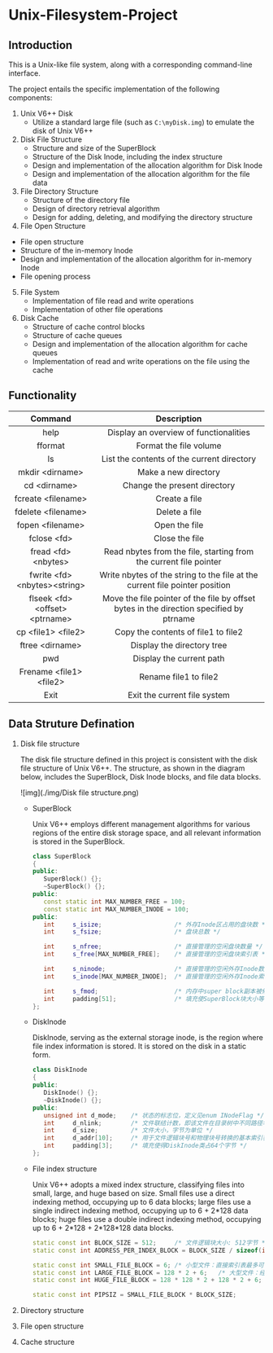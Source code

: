 # Unix-Filesystem-Project

## Introduction

This is a Unix-like file system, along with a corresponding command-line interface.

The project entails the specific implementation of the following components:

1. Unix V6++ Disk
   - Utilize a standard large file (such as `C:\myDisk.img`) to emulate the disk of Unix V6++
2. Disk File Structure
   - Structure and size of the SuperBlock
   - Structure of the Disk Inode, including the index structure
   - Design and implementation of the allocation algorithm for Disk Inode
   - Design and implementation of the allocation algorithm for the file data
3. File Directory Structure
   - Structure of the directory file
   - Design of directory retrieval algorithm
   - Design for adding, deleting, and modifying the directory structure
4.  File Open Structure
   - File open structure
   - Structure of the in-memory Inode
   - Design and implementation of the allocation algorithm for in-memory Inode
   - File opening process
5. File System
   - Implementation of file read and write operations
   - Implementation of other file operations
6. Disk Cache
   - Structure of cache control blocks
   - Structure of cache queues
   - Design and implementation of the allocation algorithm for cache queues
   - Implementation of read and write operations on the file using the cache

## Functionality 

|                 Command                 |                         Description                          |
| :-------------------------------------: | :----------------------------------------------------------: |
|                  help                   |            Display an overview of functionalities            |
|                 fformat                 |                    Format the file volume                    |
|                   ls                    |          List the contents of the current directory          |
|           mkdir &lt;dirname>            |                     Make a new directory                     |
|             cd &lt;dirname>             |                 Change the present directory                 |
|          fcreate &lt;filename>          |                        Create a file                         |
|          fdelete &lt;filename>          |                        Delete a file                         |
|           fopen &lt;filename>           |                        Open the file                         |
|             fclose &lt;fd>              |                        Close the file                        |
|        fread &lt;fd> &lt;nbytes>        | Read nbytes from the file, starting from the current file pointer |
|  fwrite &lt;fd> &lt;nbytes>&lt;string>  | Write nbytes of the string to the file at the current file pointer position |
| flseek &lt;fd> &lt;offset> &lt;ptrname> | Move the file pointer of the file by offset bytes in the direction specified by ptrname |
|        cp &lt;file1> &lt;file2>         |             Copy the contents of file1 to file2              |
|           ftree &lt;dirname>            |                  Display the directory tree                  |
|                   pwd                   |                   Display the current path                   |
|      Frename &lt;file1> &lt;file2>      |                    Rename file1 to file2                     |
|                  Exit                   |                 Exit the current file system                 |

## Data Struture Defination

1. Disk file structure 

   The disk file structure defined in this project is consistent with the disk file structure of Unix V6++. The structure, as shown in the diagram below, includes the SuperBlock, Disk Inode blocks, and file data blocks.

   ![img](./img/Disk file structure.png)

   - SuperBlock

     Unix V6++ employs different management algorithms for various regions of the entire disk storage space, and all relevant information is stored in the SuperBlock. 

     ```cpp
     class SuperBlock
     {
     public:
     	SuperBlock() {};
     	~SuperBlock() {};
     public:
     	const static int MAX_NUMBER_FREE = 100;
     	const static int MAX_NUMBER_INODE = 100;
     public:
     	int		s_isize;					/* 外存Inode区占用的盘块数 */
     	int		s_fsize;					/* 盘块总数 */
     
     	int		s_nfree;					/* 直接管理的空闲盘块数量 */
     	int		s_free[MAX_NUMBER_FREE];	/* 直接管理的空闲盘块索引表 */
     
     	int		s_ninode;					/* 直接管理的空闲外存Inode数量 */
     	int		s_inode[MAX_NUMBER_INODE];	/* 直接管理的空闲外存Inode索引表 */
     
     	int		s_fmod;						/* 内存中super block副本被修改标志，意味着需要更新外存对应的Super Block */
     	int		padding[51];				/* 填充使SuperBlock块大小等于1024字节，占据2个扇区 */
     };
     
     ```

   - DiskInode

     DiskInode, serving as the external storage inode, is the region where file index information is stored. It is stored on the disk in a static form.

     ```cpp
     class DiskInode
     {
     public:
     	DiskInode() {};
     	~DiskInode() {};
     public:
     	unsigned int d_mode;	/* 状态的标志位，定义见enum INodeFlag */
     	int		d_nlink;		/* 文件联结计数，即该文件在目录树中不同路径名的数量 */
     	int		d_size;			/* 文件大小，字节为单位 */
     	int		d_addr[10];		/* 用于文件逻辑块号和物理块号转换的基本索引表 */
     	int		padding[3];		/* 填充使得DiskInode类占64个字节 */   
     };
     
     ```

   - File index structure

     Unix V6++ adopts a mixed index structure, classifying files into small, large, and huge based on size. Small files use a direct indexing method, occupying up to 6 data blocks; large files use a single indirect indexing method, occupying up to 6 + 2\*128 data blocks; huge files use a double indirect indexing method, occupying up to 6 + 2*128 + 2\*128\*128 data blocks.

     ```cpp
     static const int BLOCK_SIZE = 512;		/* 文件逻辑块大小: 512字节 */
     static const int ADDRESS_PER_INDEX_BLOCK = BLOCK_SIZE / sizeof(int);	/* 每个间接索引表(或索引块)包含的物理盘块号 */
     
     static const int SMALL_FILE_BLOCK = 6;	/* 小型文件：直接索引表最多可寻址的逻辑块号 */
     static const int LARGE_FILE_BLOCK = 128 * 2 + 6;	/* 大型文件：经一次间接索引表最多可寻址的逻辑块号 */
     static const int HUGE_FILE_BLOCK = 128 * 128 * 2 + 128 * 2 + 6;	/* 巨型文件：经二次间接索引最大可寻址文件逻辑块号 */
     
     static const int PIPSIZ = SMALL_FILE_BLOCK * BLOCK_SIZE;
     
     ```

2. Directory structure 

3. File open structure 

4. Cache structure
